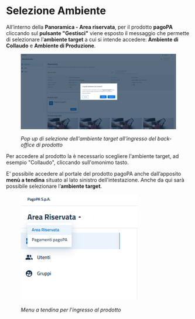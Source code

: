 # Selezione Ambiente

All’interno della **Panoramica - Area riservata**, per il prodotto **pagoPA** cliccando sul **pulsante "Gestisci"** viene esposto il messaggio che permette di selezionare l’**ambiente target** a cui si intende accedere: **Ambiente di Collaudo** e **Ambiente di Produzione**.

<figure><img src="../.gitbook/assets/image (113).png" alt=""><figcaption><p><em>Pop up di selezione dell'ambiente target all'ingresso del back-office di prodotto</em></p></figcaption></figure>

Per accedere al prodotto la è necessario scegliere l'ambiente target, ad esempio "Collaudo", cliccando sull'omonimo tasto.&#x20;

E' possibile accedere al portale del prodotto pagoPA anche dall’apposito **menù a tendina** situato al lato sinistro dell’intestazione. Anche da qui sarà possibile selezionare l’**ambiente target**.

<figure><img src="../.gitbook/assets/image (90).png" alt=""><figcaption><p><em>Menu a tendina per l'ingresso al prodotto</em></p></figcaption></figure>

